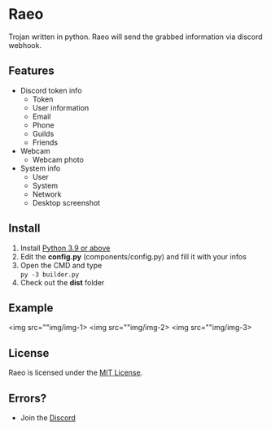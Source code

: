 # Raeo

Trojan written in python. Raeo will send the grabbed information via discord webhook.

## Features
- Discord token info
    - Token
    - User information
    - Email
    - Phone
    - Guilds
    - Friends
- Webcam
    - Webcam photo
- System info
    - User
    - System
    - Network
    - Desktop screenshot


## Install
1. Install [Python 3.9 or above](https://python.org)
2. Edit the **config.py** (components/config.py) and fill it with your infos
3. Open the CMD and type<br>
`py -3 builder.py`
4. Check out the **dist** folder

## Example

<img src=""img/img-1>
<img src=""img/img-2>
<img src=""img/img-3>


## License

Raeo is licensed under the <a href="https://mit-license.org/">MIT License</a>.



## Errors?
- Join the [Discord](https://envyre.de)
